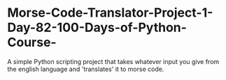 # Morse-Code-Translator-Project-1-Day-82-100-Days-of-Python-Course-
A simple Python scripting project that takes whatever input you give from the english language and 'translates' it to morse code.
